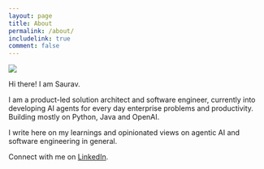 ```yaml
---
layout: page
title: About
permalink: /about/
includelink: true
comment: false
---
```


<img src="/assets/face.jpg" class="face-img" />

Hi there! I am Saurav.

I am a product-led solution architect and software engineer, currently into developing AI agents for every day enterprise problems and productivity. Building mostly on Python, Java and OpenAI.

I write here on my learnings and opinionated views on agentic AI and software engineering in general.

Connect with me on [LinkedIn](https://www.linkedin.com/in/sauravdey/).
